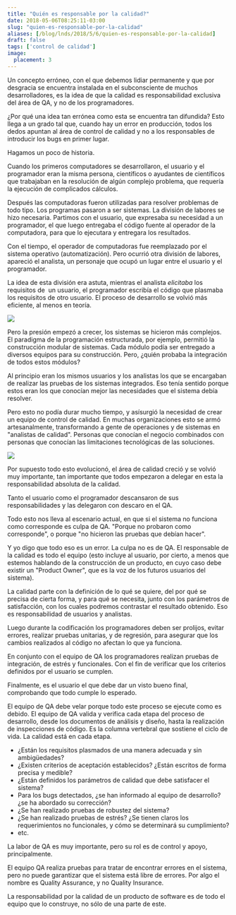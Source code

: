 ```yaml
---
title: "Quién es responsable por la calidad?"
date: 2018-05-06T08:25:11-03:00
slug: "quien-es-responsable-por-la-calidad"
aliases: [/blog/lnds/2018/5/6/quien-es-responsable-por-la-calidad]
draft: false
tags: ['control de calidad']
image:
  placement: 3
---
```


Un concepto erróneo, con el que debemos lidiar permanente y que por
desgracia se encuentra instalada en el subconsciente de muchos
desarrolladores, es la idea de que la calidad es responsabilidad
exclusiva del área de QA, y no de los programadores. 

¿Por qué una idea tan errónea como esta se encuentra tan difundida?
Esto llega a un grado tal que,
cuando hay un error en producción, todos los dedos apuntan al área de
control de calidad y no a los responsables de introducir los bugs en
primer lugar.

Hagamos un poco de historia. 

Cuando los primeros computadores se desarrollaron, el usuario y el
programador eran la misma persona, científicos o ayudantes de
científicos que trabajaban en la resolución de algún complejo problema,
que requería la ejecución de complicados
cálculos.

Después las computadoras fueron utilizadas para resolver problemas de
todo tipo. Los programas pasaron a ser sistemas. La división de labores
se hizo necesaria. Partimos con el usuario, que expresaba su necesidad a
un programador, el que luego entregaba el código fuente al operador de
la computadora, para que lo ejecutara y entregara los
resultados.

Con el tiempo, el operador de computadoras fue reemplazado por el
sistema operativo (automatización). Pero ocurrió otra división de
labores, apareció el analista, un personaje que ocupó un lugar entre el
usuario y el programador.

La idea de esta división era astuta, mientras el analista *elicitaba*
los requisitos de  un usuario, el programador escribía el código que
plasmaba los requisitos de otro usuario. El proceso de desarrollo se
volvió más eficiente, al menos en teoría.

![](https://d2dspjyoh5c79p.cloudfront.net/2ace652c-5146-11e8-a030-2b5831f8ecb5-aa9f18b7)

Pero la presión empezó a crecer, los sistemas se hicieron más
complejos.  El paradigma de la programación estructurada, por ejemplo,
permitió la construcción modular de sistemas. Cada módulo podía ser
entregado a diversos equipos para su
construcción. Pero, ¿quién probaba
la integración de todos estos
módulos? 

Al principio eran los mismos usuarios y los analistas los que se
encargaban de realizar las pruebas de los sistemas integrados. Eso tenía
sentido porque estos eran los que conocían mejor las necesidades que el
sistema debía resolver.

Pero esto no podía durar mucho tiempo, y asísurgió la necesidad de
crear un equipo de control de calidad. En muchas organizaciones esto se
armó artesanalmente, transformando a gente de operaciones y de sistemas
en "analistas de calidad". Personas que conocían el negocio combinados
con personas que conocían las limitaciones tecnológicas de las
soluciones.


![](https://d2dspjyoh5c79p.cloudfront.net/9c87bf91-5147-11e8-a030-2b5831f8ecb5-aa9f18b7)

Por supuesto todo esto evolucionó, el área de calidad creció y se
volvió muy importante, tan importante que todos empezaron a delegar en
esta la responsabilidad absoluta de la calidad.

Tanto el usuario como el programador descansaron de sus
responsabilidades y las delegaron con descaro en el QA. 

Todo esto nos lleva al escenario actual, en que si el sistema no
funciona como corresponde es culpa de QA. "Porque no probaron como
corresponde", o porque "no hicieron las pruebas que debían hacer".

Y yo digo que todo eso es un error. La culpa no es de QA. El responsable
de la calidad es todo el equipo (esto incluye al usuario, por cierto, a
menos que estemos hablando de la construcción de un producto, en cuyo
caso debe existir un "Product Owner", que es la voz de los futuros
usuarios del sistema).

La calidad parte con la definición de lo qué se quiere, del por qué se
precisa de cierta forma, y para qué se necesita, junto con los
parámetros de satisfacción, con los cuales podremos contrastar el
resultado obtenido. Eso es responsabilidad de usuarios y analistas. 

Luego durante la codificación los programadores deben ser prolijos,
evitar errores, realizar pruebas unitarias, y de regresión, para
asegurar que los cambios realizados al código no afectan lo que ya
funciona.

En conjunto con el equipo de QA los programadores realizan pruebas de
integración, de estrés y funcionales. Con el fin de verificar que los
criterios definidos por el usuario se cumplen. 

Finalmente, es el usuario el que debe dar un visto bueno final,
comprobando que todo cumple lo esperado.

El equipo de QA debe velar porque todo este proceso se ejecute como es
debido. El equipo de QA valida y verifica cada etapa del proceso de
desarrollo, desde los documentos de análisis y diseño, hasta la
realización de inspecciones de código. Es la columna vertebral que
sostiene el ciclo de vida. La calidad está en cada etapa. 

-   ¿Están los requisitos plasmados de una manera adecuada y sin
    ambigüedades?
-   ¿Existen criterios de aceptación establecidos? ¿Están escritos de
    forma precisa y medible?
-   ¿Están definidos los parámetros de calidad que debe satisfacer el
    sistema?
-   Para los bugs detectados, ¿se han informado al equipo de desarrollo?
    ¿se ha abordado su corrección? 
-   ¿Se han realizado pruebas de robustez del sistema?
-   ¿Se han realizado pruebas de estrés? ¿Se tienen claros los
    requerimientos no funcionales, y cómo se determinará su
    cumplimiento?
-   etc.

La labor de QA es muy importante, pero su rol es de control y apoyo,
principalmente. 

El equipo QA realiza pruebas para tratar de encontrar errores en el
sistema, pero no puede garantizar que el sistema está libre de errores.
Por algo el nombre es Quality Assurance, y no Quality Insurance.

La responsabilidad por la calidad de un producto de software es de todo
el equipo que lo construye, no sólo de una parte de este.

